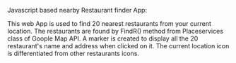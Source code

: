 Javascript based nearby Restaurant finder App:

This web App is used to find 20 nearest restaurants from your current location. The restaurants are found by FindR() method from Placeservices class of Goople Map API. A marker is created to display all the 20 restaurant's name and address when clicked on it. The current location icon is differentiated from other restaurants icons.

